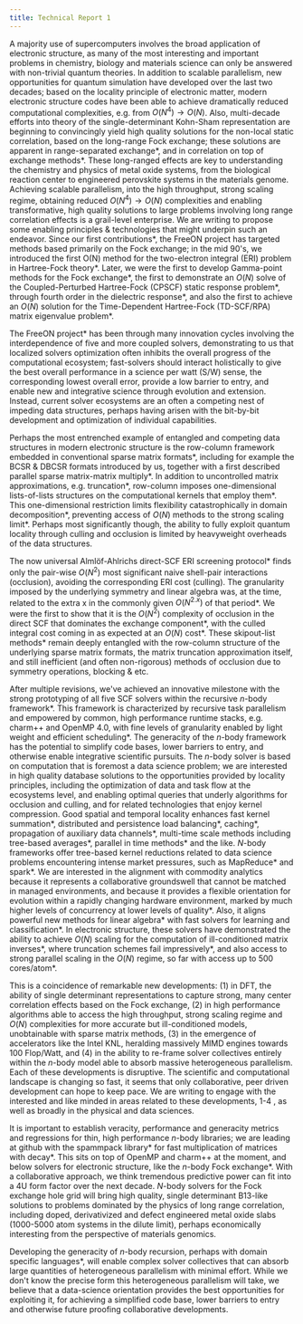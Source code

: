 ```yaml
---
title: Technical Report 1
---
```


A majority use of supercomputers involves the broad application of electronic
structure, as many of the most interesting and important problems in
chemistry, biology and materials science can only be answered with non-trivial
quantum theories.  In addition to scalable parallelism, new opportunities for
quantum simulation have developed over the last two decades;  based on the
locality principle of electronic matter, modern electronic structure codes
have been able to achieve dramatically reduced computational complexities,
e.g.  from $O(N^4) \rightarrow O(N)$.   Also, multi-decade efforts into theory
of the single-determinant Kohn-Sham representation are beginning to
convincingly yield high quality solutions for the non-local static
correlation, based on the long-range Fock exchange; these solutions are
apparent in  range-separated exchange\*, and in correlation on top of exchange
methods\*.  These long-ranged effects are key to understanding the chemistry
and physics of metal oxide systems, from the biological reaction center to
engineered perovskite systems in the materials genome.   Achieving scalable
parallelism, into the high throughput, strong scaling regime, obtaining
reduced $O(N^4) \rightarrow O(N)$ complexities and enabling transformative,
high quality solutions to large problems involving long range correlation
effects is a grail-level enterprise.  We are writing to propose some enabling
principles & technologies that might underpin such an endeavor.  Since our
first contributions\*, the FreeON project has targeted methods based primarily
on the Fock exchange;  in the mid 90's, we introduced the first O(N) method
for the two-electron integral (ERI) problem in Hartree-Fock theory\*.  Later,
we were the first to develop Gamma-point methods for the Fock exchange\*,  the
first to demonstrate an $O(N)$ solve of the Coupled-Perturbed Hartree-Fock
(CPSCF) static response problem\*, through fourth order in the dielectric
response\*, and also the first to achieve an $O(N)$ solution for the
Time-Dependent Hartree-Fock (TD-SCF/RPA) matrix eigenvalue problem\*.

The FreeON project\* has been through many innovation cycles involving the
interdependence of five and more coupled solvers, demonstrating to us that
localized solvers optimization often inhibits the overall progress of the
computational ecosystem;  fast-solvers should interact holistically to give
the best overall performance in a science per watt (S/W) sense, the
corresponding lowest overall error,  provide a low barrier to entry, and
enable new and integrative science through evolution and extension.  Instead,
current solver ecosystems are an often a competing nest of impeding data
structures, perhaps having arisen with the bit-by-bit development and
optimization of individual capabilities.

Perhaps the most entrenched example of entangled and competing data structures
in modern electronic structure is the row-column framework embedded in
conventional sparse matrix formats\*, including for example the BCSR & DBCSR
formats introduced by us, together with a first described parallel sparse
matrix-matrix multiply\*.   In addition to uncontrolled matrix approximations,
e.g. truncation\*, row-column imposes one-dimensional lists-of-lists
structures on the computational kernels that employ them\*.  This
one-dimensional restriction limits flexibility catastrophically in domain
decomposition\*, preventing access of $O(N)$ methods to the strong scaling
limit\*.  Perhaps most significantly though, the ability to fully exploit
quantum locality through culling and occlusion is limited by heavyweight
overheads of the data structures.

The now universal Almlöf-Ahlrichs direct-SCF ERI screening protocol\* finds
only the pair-wise $O(N^2)$ most significant naive shell-pair interactions
(occlusion), avoiding the corresponding ERI cost (culling).   The granularity
imposed by the underlying symmetry and linear algebra was, at the time,
related to the extra x in the commonly given $O(N^{2.x})$ of that period\*.
We were the first to show that it is the $O(N^2)$ complexity of occlusion in
the direct SCF that dominates the exchange component\*, with the culled
integral cost coming in as expected at an $O(N)$ cost\*.  These skipout-list
methods\* remain deeply entangled with the row-column structure of the
underlying sparse matrix formats,  the matrix truncation approximation itself,
and still inefficient (and often non-rigorous) methods of occlusion due to
symmetry operations, blocking & etc.

After multiple revisions, we've achieved an innovative milestone with the
strong prototyping of all five SCF solvers within the recursive $n$-body
framework\*.   This framework is characterized by recursive task parallelism
and empowered by common, high performance runtime stacks, e.g. charm++ and
OpenMP 4.0, with fine levels of granularity enabled by light weight and
efficient scheduling\*.  The  generacity of the $n$-body framework has the
potential to simplify code bases, lower barriers to entry,  and otherwise
enable integrative scientific pursuits.  The $n$-body solver is based on
computation that is foremost a data science problem; we are interested in high
quality database solutions to the opportunities provided by locality
principles, including the optimization of data and task flow at the ecosystems
level, and enabling optimal queries that underly algorithms for occlusion and
culling, and for related technologies that enjoy kernel compression.  Good
spatial and temporal locality enhances fast kernel summation\*, distributed
and persistence load balancing\*,  caching\*, propagation of auxiliary data
channels\*, multi-time scale methods including tree-based averages\*, parallel
in time methods\* and the like.  $N$-body frameworks offer tree-based kernel
reductions related to data science problems encountering intense market
pressures, such as MapReduce\* and spark\*.   We are interested in the
alignment with commodity analytics because it represents a collaborative
groundswell that cannot be matched in managed environments, and because it
provides a flexible orientation for evolution within a rapidly changing
hardware environment, marked by much higher levels of concurrency at lower
levels of quality\*.   Also,  it aligns powerful new methods for linear
algebra\* with fast solvers for learning and classification\*.  In electronic
structure, these solvers have demonstrated the ability to achieve $O(N)$
scaling for the computation of ill-conditioned matrix inverses\*, where
truncation schemes fail impressively\*, and also access to strong parallel
scaling in the $O(N)$ regime, so far with access up to 500 cores/atom\*.

This is a coincidence of remarkable new developments:  (1) in DFT, the ability
of single determinant representations to capture strong, many center
correlation effects based on the Fock exchange, (2) in high performance
algorithms able to access the high throughput, strong scaling regime and
$O(N)$ complexities for more accurate but ill-conditioned models, unobtainable
with sparse matrix methods,  (3) in the emergence of accelerators like the
Intel KNL, heralding massively MIMD engines towards 100 Flop/Watt, and (4) in
the ability to re-frame solver collectives entirely within the $n$-body model
able to absorb massive heterogeneous parallelism.  Each of these developments
is disruptive.  The scientific and computational landscape is changing so
fast, it seems that only collaborative, peer driven development can hope to
keep pace.  We are writing to engage with the interested and like minded in
areas related to these developments, 1-4 , as well as broadly in the physical
and data sciences.

It is important to establish veracity, performance and generacity metrics and
regressions for thin, high performance $n$-body libraries; we are leading at
github with the spammpack library\* for fast multiplication of matrices with
decay\*.  This sits on top of OpenMP and charm++ at the moment, and below
solvers for electronic structure, like the $n$-body Fock exchange\*.   With a
collaborative approach, we think tremendous predictive power can fit into a 4U
form factor over the next decade.  $N$-body solvers for the Fock exchange hole
grid will bring high quality, single determinant B13-like solutions to
problems dominated by the physics of long range correlation, including  doped,
derivativized and defect engineered metal oxide slabs (1000-5000 atom systems
in the dilute limit), perhaps economically interesting from the perspective of
materials genomics.

Developing the generacity of $n$-body recursion, perhaps with domain specific
languages\*, will enable complex solver collectives that can absorb large
quantities of heterogeneous parallelism with minimal effort.  While we don't
know the precise form this heterogeneous parallelism will take, we believe
that a data-science orientation provides the best opportunities for exploiting
it, for achieving a simplified code base, lower barriers to entry and
otherwise future proofing collaborative developments.
